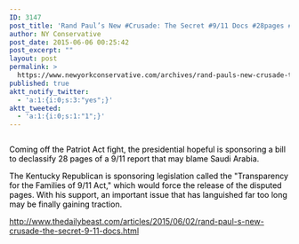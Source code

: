 ```yaml
---
ID: 3147
post_title: 'Rand Paul’s New #Crusade: The Secret #9/11 Docs #28pages #WakeUpAmerica #MakeDCListen'
author: NY Conservative
post_date: 2015-06-06 00:25:42
post_excerpt: ""
layout: post
permalink: >
  https://www.newyorkconservative.com/archives/rand-pauls-new-crusade-the-secret-911-docs-28pages-wakeupamerica-makedclisten/
published: true
aktt_notify_twitter:
  - 'a:1:{i:0;s:3:"yes";}'
aktt_tweeted:
  - 'a:1:{i:0;s:1:"1";}'
---
```

<p><img src="http://www.newyorkconservative.com/wp-content/uploads/2015/06/060615_0425_RandPaulsNe1.jpg" alt="" />
	</p><p><span style="color:black">Coming off the Patriot Act fight, the presidential hopeful is sponsoring a bill to declassify 28 pages of a 9/11 report that may blame Saudi Arabia.
</span></p><p><span style="color:black">The Kentucky Republican is sponsoring legislation called the "Transparency for the Families of 9/11 Act," which would force the release of the disputed pages. With his support, an important issue that has languished far too long may be finally gaining traction.
</span></p><p><a href="http://www.thedailybeast.com/articles/2015/06/02/rand-paul-s-new-crusade-the-secret-9-11-docs.html">http://www.thedailybeast.com/articles/2015/06/02/rand-paul-s-new-crusade-the-secret-9-11-docs.html</a>
	</p>